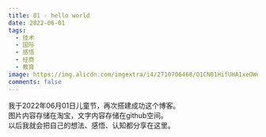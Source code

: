 ```yaml
---
title: 01 - hello world
date: 2022-06-01
tags:
  - 技术
  - 国际
  - 感悟
  - 经商
  - 教育
image: https://img.alicdn.com/imgextra/i4/2710706468/O1CN01HifUHA1xeOWeSEkUP_!!2710706468.jpg
comments: false
---
```

我于2022年06月01日儿童节，再次搭建成功这个博客。<br>
图片内容存储在淘宝，文字内容存储在github空间。<br>
以后我就会把自己的想法、感悟、认知都分享在这里。
